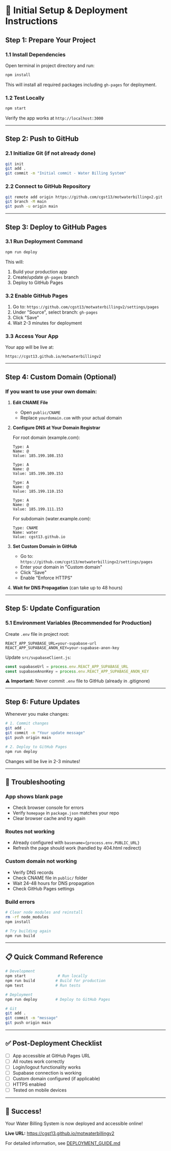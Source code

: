 # 🎯 Initial Setup & Deployment Instructions

## Step 1: Prepare Your Project

### 1.1 Install Dependencies
Open terminal in project directory and run:
```bash
npm install
```

This will install all required packages including `gh-pages` for deployment.

### 1.2 Test Locally
```bash
npm start
```
Verify the app works at `http://localhost:3000`

---

## Step 2: Push to GitHub

### 2.1 Initialize Git (if not already done)
```bash
git init
git add .
git commit -m "Initial commit - Water Billing System"
```

### 2.2 Connect to GitHub Repository
```bash
git remote add origin https://github.com/cgst13/motwaterbillingv2.git
git branch -M main
git push -u origin main
```

---

## Step 3: Deploy to GitHub Pages

### 3.1 Run Deployment Command
```bash
npm run deploy
```

This will:
1. Build your production app
2. Create/update `gh-pages` branch
3. Deploy to GitHub Pages

### 3.2 Enable GitHub Pages
1. Go to: `https://github.com/cgst13/motwaterbillingv2/settings/pages`
2. Under "Source", select branch: `gh-pages`
3. Click "Save"
4. Wait 2-3 minutes for deployment

### 3.3 Access Your App
Your app will be live at:
```
https://cgst13.github.io/motwaterbillingv2
```

---

## Step 4: Custom Domain (Optional)

### If you want to use your own domain:

1. **Edit CNAME File**
   - Open `public/CNAME`
   - Replace `yourdomain.com` with your actual domain

2. **Configure DNS at Your Domain Registrar**
   
   For root domain (example.com):
   ```
   Type: A
   Name: @
   Value: 185.199.108.153
   ```
   ```
   Type: A
   Name: @
   Value: 185.199.109.153
   ```
   ```
   Type: A
   Name: @
   Value: 185.199.110.153
   ```
   ```
   Type: A
   Name: @
   Value: 185.199.111.153
   ```

   For subdomain (water.example.com):
   ```
   Type: CNAME
   Name: water
   Value: cgst13.github.io
   ```

3. **Set Custom Domain in GitHub**
   - Go to: `https://github.com/cgst13/motwaterbillingv2/settings/pages`
   - Enter your domain in "Custom domain"
   - Click "Save"
   - Enable "Enforce HTTPS"

4. **Wait for DNS Propagation** (can take up to 48 hours)

---

## Step 5: Update Configuration

### 5.1 Environment Variables (Recommended for Production)

Create `.env` file in project root:
```env
REACT_APP_SUPABASE_URL=your-supabase-url
REACT_APP_SUPABASE_ANON_KEY=your-supabase-anon-key
```

Update `src/supabaseClient.js`:
```javascript
const supabaseUrl = process.env.REACT_APP_SUPABASE_URL
const supabaseAnonKey = process.env.REACT_APP_SUPABASE_ANON_KEY
```

⚠️ **Important:** Never commit `.env` file to GitHub (already in .gitignore)

---

## Step 6: Future Updates

Whenever you make changes:

```bash
# 1. Commit changes
git add .
git commit -m "Your update message"
git push origin main

# 2. Deploy to GitHub Pages
npm run deploy
```

Changes will be live in 2-3 minutes!

---

## 🔧 Troubleshooting

### App shows blank page
- Check browser console for errors
- Verify `homepage` in `package.json` matches your repo
- Clear browser cache and try again

### Routes not working
- Already configured with `basename={process.env.PUBLIC_URL}`
- Refresh the page should work (handled by 404.html redirect)

### Custom domain not working
- Verify DNS records
- Check CNAME file in `public/` folder
- Wait 24-48 hours for DNS propagation
- Check GitHub Pages settings

### Build errors
```bash
# Clear node modules and reinstall
rm -rf node_modules
npm install

# Try building again
npm run build
```

---

## 📋 Quick Command Reference

```bash
# Development
npm start              # Run locally
npm run build         # Build for production
npm test              # Run tests

# Deployment
npm run deploy        # Deploy to GitHub Pages

# Git
git add .
git commit -m "message"
git push origin main
```

---

## ✅ Post-Deployment Checklist

- [ ] App accessible at GitHub Pages URL
- [ ] All routes work correctly
- [ ] Login/logout functionality works
- [ ] Supabase connection is working
- [ ] Custom domain configured (if applicable)
- [ ] HTTPS enabled
- [ ] Tested on mobile devices

---

## 🎉 Success!

Your Water Billing System is now deployed and accessible online!

**Live URL:** https://cgst13.github.io/motwaterbillingv2

For detailed information, see [DEPLOYMENT_GUIDE.md](DEPLOYMENT_GUIDE.md)
